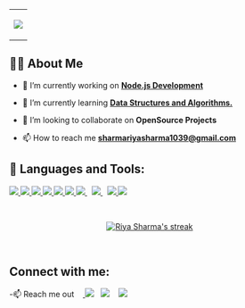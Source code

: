 <table border=0>
  <tr border=0>
    <td  border=0>
  <p align="center"><img src="https://readme-typing-svg.herokuapp.com/?lines=Hi,+There!+💻👋;+Welcome+to+my+profile...;+I'm+Riya+Sharma;&center=true&size=28"></p>
    </td>
    <!-- <td  border=0>
      <img src="https://media.tenor.com/NiBD3Jj07AYAAAAC/monkey-laptop.gif">
    </td> -->
  </tr>
 </table>



## 🙋‍♂️ About Me

- 🔭 I’m currently working on **[Node.js Development]()**

- 🌱 I’m currently learning **[Data Structures and Algorithms.]()**

- 👯 I’m looking to collaborate on **OpenSource Projects**



- 📫 How to reach me **sharmariyasharma1039@gmail.com**

## 🚀 Languages and Tools:

<p align="left"> 
    <a href="https://www.java.com" target="_blank"> <img src="https://img.icons8.com/color/48/000000/java-coffee-cup-logo.png"/> </a>
    <a href="https://reactjs.org/" target="_blank"> <img src="https://img.icons8.com/color/48/000000/react-native.png"/> </a>
    <a href="https://developer.mozilla.org/en-US/docs/Web/JavaScript" target="_blank"> <img src="https://img.icons8.com/color/48/000000/javascript.png"/> </a> 
    <a href="https://www.w3.org/html/" target="_blank"> <img src="https://img.icons8.com/color/48/000000/html-5.png"/> </a> 
    <a href="https://www.w3schools.com/css/" target="_blank"> <img src="https://img.icons8.com/color/48/000000/css3.png"/> </a> 
    <a href="https://getbootstrap.com" target="_blank"> <img src="https://img.icons8.com/color/48/000000/bootstrap.png"/> </a>  
    <a style="padding-right:8px;" href="https://nodejs.org" target="_blank"> <img src="https://img.icons8.com/color/48/000000/nodejs.png"/> </a> 
    <a style="padding-right:8px;" href="https://www.mysql.com/" target="_blank"> <img src="https://img.icons8.com/fluent/50/000000/mysql-logo.png"/> </a>
    <a href="https://firebase.google.com/" target="_blank"> <img src="https://img.icons8.com/color/48/000000/firebase.png"/> </a>    
    <a href="https://git-scm.com/" target="_blank"> <img src="https://img.icons8.com/color/48/000000/git.png"/> </a> 
   
</p>

<!-- [![React Badge](https://img.shields.io/badge/-React-61DBFB?style=for-the-badge&labelColor=black&logo=react&logoColor=61DBFB)](#)  [![Javascript Badge](https://img.shields.io/badge/-Javascript-F0DB4F?style=for-the-badge&labelColor=black&logo=javascript&logoColor=F0DB4F)](#) [![Typescript Badge](https://img.shields.io/badge/-Typescript-007acc?style=for-the-badge&labelColor=black&logo=typescript&logoColor=007acc)](#) [![Nodejs Badge](https://img.shields.io/badge/-Nodejs-3C873A?style=for-the-badge&labelColor=black&logo=node.js&logoColor=3C873A)](#) [![GraphQL Badge](https://img.shields.io/badge/-GraphQl-e535ab?style=for-the-badge&labelColor=black&logo=node.js&logoColor=e535ab)](#) -->
<br/>

<p align="center">
    <a href="https://github.com/riyasharma18/github-readme-streak-stats">
        <img title="🔥 Get streak stats for your profile at git.io/streak-stats" alt="Riya Sharma's streak" src="https://github-readme-streak-stats.herokuapp.com/?user=riyasharma18&theme=black-ice&hide_border=true&stroke=0000&background=060A0CD0"/>
    </a>
</p>
<!-- 
## 📊 My Github Stats

  <br/>
   
  <!-- <a href="https://github.com/riyasharma18/github-readme-stats"><img alt="Riya Sharma's Top Languages" src="https://github-readme-stats.vercel.app/api/top-langs/?username=riyasharma18&langs_count=8&count_private=true&layout=compact&theme=react&hide_border=true&bg_color=0D1117" /></a>
  <br/>
  <b>Note:</b> Top languages is only a metric of the languages my public code consists of and doesn't reflect experience or skill level. --> 


<br/>



## Connect with me:
<p align="left">




</p>
-📫 Reach me out  &nbsp; &nbsp;<a href="https://www.linkedin.com/in/riya-sharma-2a2a48186/"> <img src="https://img.shields.io/badge/-linkedin-blue?style=rounded-square&logo=linkedin" /></a> &nbsp; <a href="mailto:sharmariyasharma1039@gmail.com"> <img src="https://img.shields.io/badge/-Gmail-white?style=rounded-square&logo=gmail" /></a>&nbsp; </a> &nbsp; <a href="https://leetcode.com/riyasharma18/"> <img src="https://img.shields.io/badge/-leetcode-black?style=rounded-square&logo=leetcode" /></a>
